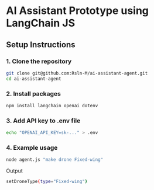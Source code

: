 # AI Assistant Prototype using LangChain JS


## Setup Instructions

### 1. Clone the repository

```bash
git clone git@github.com:Rsln-M/ai-assistant-agent.git
cd ai-assistant-agent
```

### 2. Install packages

```bash
npm install langchain openai dotenv
```

### 3. Add API key to .env file

```bash
echo "OPENAI_API_KEY=sk-..." > .env
```

### 4. Example usage 

```bash
node agent.js "make drone Fixed-wing"
```

Output
```bash
setDroneType(type="Fixed-wing")
```
